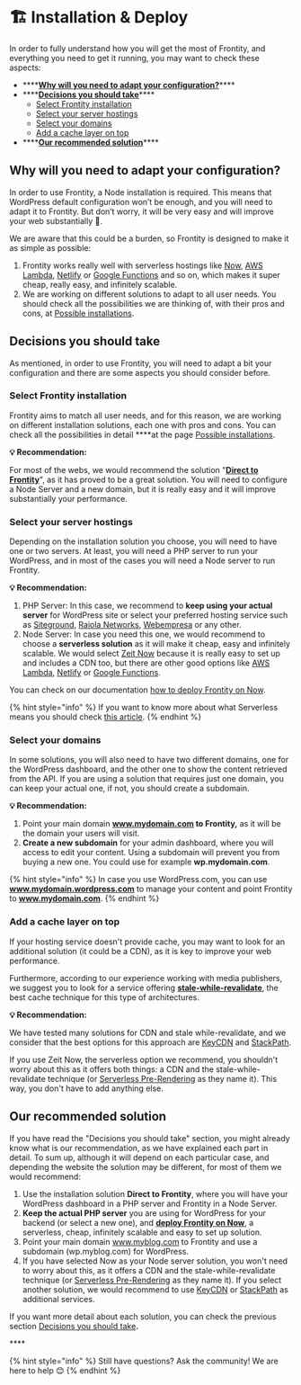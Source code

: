 # 🏗 Installation & Deploy

In order to fully understand how you will get the most of Frontity, and everything you need to get it running, you may want to check these aspects:

* \*\*\*\*[**Why will you need to adapt your configuration?**](./#why-will-you-need-to-adapt-your-configuration)\*\*\*\*
* \*\*\*\*[**Decisions you should take**](./#decisions-you-should-take)\*\*\*\*
  * [Select Frontity installation](./#select-frontity-installation)
  * [Select your server hostings](./#select-your-server-hostings)
  * [Select your domains](./#select-your-domains)
  * [Add a cache layer on top](./#add-a-cache-layer-on-top)
* \*\*\*\*[**Our recommended solution**](./#our-recommended-solution)\*\*\*\*

## Why will you need to adapt your configuration?

In order to use Frontity, a Node installation is required. This means that WordPress default configuration won’t be enough, and you will need to adapt it to Frontity. But don’t worry, it will be very easy and will improve your web substantially 🚀.

We are aware that this could be a burden, so Frontity is designed to make it as simple as possible:

1.  Frontity works really well with serverless hostings like [Now](https://zeit.co/now), [AWS Lambda](https://aws.amazon.com/lambda), [Netlify](https://www.netlify.com/) or [Google Functions](https://cloud.google.com/functions/) and so on, which makes it super cheap, really easy, and infinitely scalable.
2. We are working on different solutions to adapt to all user needs. You should check all the possibilities we are thinking of, with their pros and cons, at [Possible installations](possible-architectures.md).

## Decisions you should take

As mentioned, in order to use Frontity, you will need to adapt a bit your configuration and there are some aspects you should consider before.

### Select Frontity installation

Frontity aims to match all user needs, and for this reason, we are working on different installation solutions, each one with pros and cons. You can check all the possibilities in detail ****at the page [Possible installations](possible-architectures.md).

**💡 Recommendation:**

For most of the webs, we would recommend the solution "[**Direct to Frontity**](possible-architectures.md#direct-to-frontity)", as it has proved to be a great solution. You will need to configure a Node Server and a new domain, but it is really easy and it will improve substantially your performance.

### **Select your server hostings**

Depending on the installation solution you choose, you will need to have one or two servers. At least, you will need a PHP server to run your WordPress, and in most of the cases you will need a Node server to run Frontity.

**💡 Recommendation:**

1. PHP Server: In this case, we recommend to **keep using your actual server** for WordPress site or select your preferred hosting service such as [Siteground](https://www.siteground.com), [Raiola Networks](https://raiolanetworks.es/), [Webempresa](https://www.webempresa.com/) or any other.
2. Node Server: In case you need this one, we would recommend to choose a **serverless solution** as it will make it cheap, easy and infinitely scalable. We would select [Zeit Now](https://zeit.co/now) because it is really easy to set up and includes a CDN too, but there are other good options like [AWS Lambda](https://aws.amazon.com/lambda), [Netlify](https://www.netlify.com/) or [Google Functions](https://cloud.google.com/functions/).

You can check on our documentation [how to deploy Frontity on Now](deploy-on-now.md).

{% hint style="info" %}
If you want to know more about what Serverless means you should check [this article](https://hackernoon.com/what-is-serverless-architecture-what-are-its-pros-and-cons-cc4b804022e9).
{% endhint %}

### Select your domains

In some solutions, you will also need to have two different domains, one for the WordPress dashboard, and the other one to show the content retrieved from the API. If you are using a solution that requires just one domain, you can keep your actual one, if not, you should create a subdomain.

**💡 Recommendation:**

1. Point your main domain **www.mydomain.com to Frontity,** as it will be the domain your users will visit.
2. **Create a new subdomain** for your admin dashboard, where you will access to edit your content. Using a subdomain will prevent you from buying a new one. You could use for example **wp.mydomain.com**.

{% hint style="info" %}
In case you use WordPress.com, you can use **www.mydomain.wordpress.com** to manage your content and point Frontity to **www.mydomain.com**.
{% endhint %}

### Add a cache layer on top

If your hosting service doesn't provide cache, you may want to look for an additional solution \(it could be a CDN\), as it is key to improve your web performance.

Furthermore, according to our experience working with media publishers, we suggest you to look for a service offering [**stale-while-revalidate**](https://www.keycdn.com/blog/keycdn-supports-stale-while-revalidate), the best cache technique for this type of architectures.

**💡 Recommendation:** 

We have tested many solutions for CDN and stale while-revalidate, and we consider that the best options for this approach are [KeyCDN](https://www.keycdn.com) and [StackPath](https://www.stackpath.com/).

If you use Zeit Now, the serverless option we recommend, you shouldn't worry about this as it offers both things: a CDN and the stale-while-revalidate technique \(or [Serverless Pre-Rendering](https://zeit.co/blog/serverless-pre-rendering) as they name it\). This way, you don't have to add anything else.

## Our recommended solution

If you have read the "Decisions you should take" section, you might already know what is our recommendation, as we have explained each part in detail. To sum up, although it will depend on each particular case, and depending the website the solution may be different, for most of them we would recommend:

1. Use the installation solution **Direct to Frontity**, where you will have your WordPress dashboard in a PHP server and Frontity in a Node Server.
2. **Keep the actual PHP server** you are using for WordPress for your backend \(or select a new one\), and [**deploy Frontity on Now**](deploy-on-now.md), a serverless, cheap, infinitely scalable and easy to set up solution.
3. Point your main domain www.myblog.com to Frontity and use a subdomain \(wp.myblog.com\) for WordPress.
4. If you have selected Now as your Node server solution, you won't need to worry about this, as it offers  a CDN and the stale-while-revalidate technique \(or [Serverless Pre-Rendering](https://zeit.co/blog/serverless-pre-rendering) as they name it\). If you select another solution, we would recommend to use  [KeyCDN](https://www.keycdn.com) or [StackPath](https://www.stackpath.com/) as additional services.

If you want more detail about each solution, you can check the previous section [Decisions you should take](./#decisions-you-should-take)**.**

\*\*\*\*

{% hint style="info" %}
Still have questions? Ask the community! We are here to help 😊
{% endhint %}

